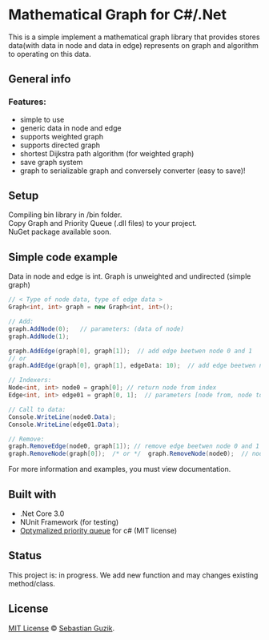 # Mathematical Graph for C#/.Net
This is a simple implement a mathematical graph library that provides stores data(with data in node and data in edge) represents on graph and algorithm to operating on this data.

## General info
### Features:
- simple to use
- generic data in node and edge
- supports weighted graph
- supports directed graph
- shortest Dijkstra path algorithm (for weighted graph)
- save graph system
- graph to serializable graph and conversely converter (easy to save)!

## Setup
Compiling bin library in /bin folder. <br />
Copy Graph and Priority Queue (.dll files) to your project. <br />
NuGet package available soon.

## Simple code example
Data in node and edge is int. Graph is unweighted and undirected (simple graph)
```C#
// < Type of node data, type of edge data >
Graph<int, int> graph = new Graph<int, int>();

// Add:
graph.AddNode(0);   // parameters: (data of node)
graph.AddNode(1);

graph.AddEdge(graph[0], graph[1]);  // add edge beetwen node 0 and 1
// or
graph.AddEdge(graph[0], graph[1], edgeData: 10);  // add edge beetwen node 0 and 1, and data in edge = 10

// Indexers:
Node<int, int> node0 = graph[0]; // return node from index
Edge<int, int> edge01 = graph[0, 1];  // parameters [node from, node to], return edge beetwen node 0 and 1

// Call to data:
Console.WriteLine(node0.Data);
Console.WriteLine(edge01.Data);

// Remove:
graph.RemoveEdge(node0, graph[1]); // remove edge beetwen node 0 and 1
graph.RemoveNode(graph[0]);  /* or */  graph.RemoveNode(node0);  // node 1 becomes to node 0
```
For more information and examples, you must view documentation.

## Built with
- .Net Core 3.0
- NUnit Framework (for testing)
- [Optymalized priority queue](https://github.com/BlueRaja/High-Speed-Priority-Queue-for-C-Sharp) for c# (MIT license)

## Status
This project is: in progress. We add new function and may changes existing method/class.

## License
[MIT License](https://github.com/Guzik1/.Net_MathGraph/blob/master/LICENSE) © [Sebastian Guzik](https://github.com/Guzik1).

